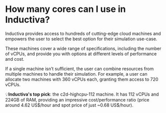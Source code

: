 # How many cores can I use in Inductiva?

Inductiva provides access to hundreds of cutting-edge cloud machines and empowers the user to select the best option for their simulation use-case.

These machines cover a wide range of specifications, including the number of vCPUs, and provide you with options at different levels of performance and cost.

If a single machine isn’t sufficient, the user can combine resources from multiple machines to handle their simulation. For example, a user can allocate two machines with 360 vCPUs each, granting them access to 720 vCPUs.

💡**Inductiva's top pick**: the c2d-highcpu-112 machine. 
It has 112 vCPUs and 224GB of RAM, providing an impressive cost/performance ratio (price around 4.62 US\$/hour and spot price of just ~0.68 US\$/hour).

    